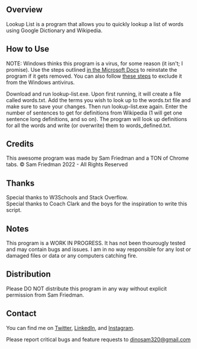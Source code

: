 ## Overview
Lookup List is a program that allows you to quickly lookup a list of words using Google Dictionary and Wikipedia.

## How to Use

NOTE: Windows thinks this program is a virus, for some reason (it isn't; I promise). Use the steps outlined [in the Microsoft Docs](https://docs.microsoft.com/en-us/windows/security/threat-protection/microsoft-defender-antivirus/restore-quarantined-files-microsoft-defender-antivirus) to reinstate the program if it gets removed. You can also follow [these steps](https://www.technipages.com/windows-10-how-to-exclude-a-file-from-windows-defender) to exclude it from the Windows antivirus.

Download and run lookup-list.exe. Upon first running, it will create a file called words.txt. Add the terms you wish to look up to the words.txt file and make sure to save your changes. Then run lookup-list.exe again. Enter the number of sentences to get for definitions from Wikipedia (1 will get one sentence long definitions, and so on). The program will look up definitions for all the words and write (or overwrite) them to words_defined.txt.

## Credits
This awesome program was made by Sam Friedman and a TON of Chrome tabs.
© Sam Friedman 2022 - All Rights Reserved

## Thanks
Special thanks to W3Schools and Stack Overflow.  
Special thanks to Coach Clark and the boys for the inspiration to write this script.

## Notes
This program is a WORK IN PROGRESS. It has not been thourougly tested and may contain bugs and issues. I am in no way responsible for any lost or damaged files or data or any computers catching fire.

## Distribution
Please DO NOT distribute this program in any way without explicit permission from Sam Friedman.

## Contact
You can find me on [Twitter](https://www.twitter.com/_samfriedman_), [LinkedIn](https://www.linkedin.com/in/sam-friedman-8bba30147), and  [Instagram](https://www.instagram.com/_samfriedman_).

Please report critical bugs and feature requests to dinosam320@gmail.com
